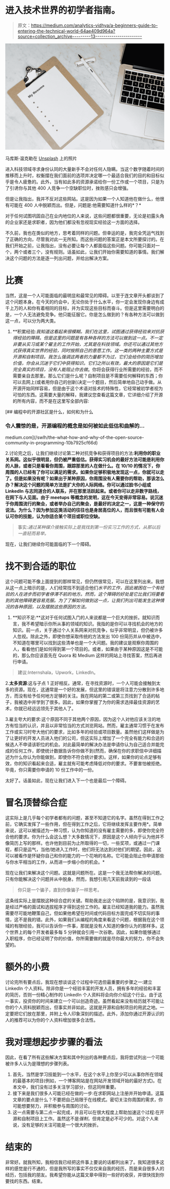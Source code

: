 # 进入技术世界的初学者指南。

> 原文：<https://medium.com/analytics-vidhya/a-beginners-guide-to-entering-the-technical-world-64ae409d964a?source=collection_archive---------13----------------------->

![](img/1724bbbed7e30cc1ecc0a8299bfe4159.png)

马库斯·温克勒在 [Unsplash](https://unsplash.com?utm_source=medium&utm_medium=referral) 上的照片

进入科技领域寻求身份认同的大量新手不会对任何人隐瞒。当这个数字随着时间的推移而上升时，权衡摆在我们面前的选项并决定哪一个最适合我们的目的和目标似乎是令人疲惫的。此外，当有如此多的资源承诺给你一份工作或一个项目，只是为了引诱你与其他 400 人竞争一个空缺职位时，挫败感只会增强。

但是让我指出，我并不反对这些网站。这是因为如果一个人知道他在做什么，他很有可能在 400 人中脱颖而出。但是，问题是:他需要知道什么样的*？*

对于任何试图巩固自己在业内地位的人来说，这些问题都很重要，无论是初露头角的企业家还是求职者，因为他们都没有忽视现实经验这一方面的选择。

不久前，我也在类似的地方，思考着同样的问题。但幸运的是，我完全凭运气找到了正确的方向，尽管我对此一无所知。而这些问题的答案正是本文所要探讨的。在我们开始之前，让我指出，没有必要让每个人都面临这些问题。你可能只面对一个，两个或者三个，没有规则。话虽如此，让我们开始你需要知道的事情。我们解决这个问题的方法是逐一列出问题，并给出解决方案。

# **比赛**

当然，这是一个人可能面临的最明显和最常见的障碍。以至于连文章开头都谈到了这个问题本身。在今天的约会中，无论你处于什么水平，你一定会发现你身边有成千上万的人和你有着相同的目标，并为实现这些目标而奋斗。但是这里需要明白的是，一个人无法避免竞争。他只能征服它。你是怎么做到的？有各种方法可以做到这一点，可以分为两大类。

1.  **积累经验:**我知道这看起来很模糊。我们在这里，试图通过*获得经验*来对抗*获得经验*的障碍。但是这里的问题是有各种各样的方法可以做到这一点。不一定非要从实习或某个雇主的工作开始，尤其是在科技领域。你还可以通过其他方式获得真实世界的经验，同时按照自己的意愿工作。这一类的两种主要方式是开源和自制项目。我怎么强调这两者的力量都不为过，它们会给你的简历增加价值，你会从沉迷于它们中获得知识。它们之所以有效，最大的原因是它们是完全真实的项目*，没有人能阻止你去做*。你将会获得行业所需要的经验，而不需要亲自去那里。那么它们是什么呢？自制项目是不需要任何解释的东西；你可以去网上(或者用你自己的创新)决定一个题目，然后简单地自己动手做。从开源开始同样容易，但是由于这个术语对技术的特殊性，它经常被初学者视为可怕的东西。这需要大量的解释，我建议您查看这篇文章，它详细介绍了开源的所有内容，而不是在这里写全部内容:

 [## 编程中的开源社区是什么，如何和为什么

### 令人震惊的是，开源编程的概念是如何被如此低估和曲解的…

medium.com](/swlh/the-what-how-and-why-of-the-open-source-community-in-programming-10b7925cf66d) 

2.讨论完之后，让我们继续讨论第二种对抗竞争和获得项目的方法:**利用你的职业关系网。这似乎很明显，但仍被严重低估。获得实习机会的最好方法可能是利用你的人脉，或者只是看看你周围，跟踪那里的人在做什么。在 10/10 的情况下，你周围的人已经有了你可以满足的需求。如果你足够积极地发现这一点，你就可以走了。但是如果没有呢？如果出于某种原因，你周围没有人需要你的帮助，那该怎么办？解决这个问题的简单方法是扩大你的人际网络。你可以通过脸书小组或 LinkedIn 与志同道合的人联系，并在那里活跃起来。或者你可以走非数字路线，在网下与人见面。由于 meetups 等概念的发明，这在今天变得非常容易。说沉迷于你周围流行的聚会，或者举办自己的聚会，是最好的决定之一，这是一种保守的说法。为什么？因为参加这类活动的往往也是身居高位的人，而且很有可能有人会认可你的技能，认为你适合某个项目或职位空缺。**

> 事实:*通过某种媒介接触实际上是我找到第一份实习工作的方式，从那以后一直轻而易举。*

现在，让我们继续你可能面临的下一个障碍。

# 找不到合适的职位

这个问题可能不像上面提到的那样常见，但仍然很常见，可以在这里列出来。我想从这一点上暗示的是，人们经常找不到适合他们*水平的工作，因此被困在一个有经验的人在进步而初学者停滞不前的地方。然而，这个障碍的好处是它比我们将要看到的其他障碍更容易克服。为了了解如何做到这一点，让我们列出可能发生这种情况的各种原因，以及摆脱这些原因的方法。*

1.  **知识不足:**这对于任何试图入门的人来说都是一个巨大的挫折。就知识而言，我不希望暗示你所从事的领域的知识。我指的是你可以寻找机会的地方的知识。前一点，关于通过个人关系网来对抗竞争，似乎非常明显，但仍被许多人忽视。除此之外，即使你想采取传统的方法发出 100 份简历并从中被选中，不知道在哪里可以找到这些清单也是一个大问题。我的建议是观察你周围的人，看看他们是如何得到第一个项目的。或者，如果由于某种原因这是不可能的，那么你应该首先在 Quora 和 Medium 这样的网站上寻找答案，然后再进行申请。

> 建议:Internshala，Upwork，LinkedIn。

2.**太多资源**:这与子点 1 正好相反。通常，在寻找资源时，一个人可能会接触到太多的资源。现在，这通常是一个好的发展，但这里的错误是将注意力分散到许多地方，而没有给予任何地方足够的关注。我在网站的第二或第三页找到了合适的帖子，我被选中并学到了很多。因此，如果你掌握了为你的需求选择最佳资源的艺术，你就已经远远领先于其他人了。

3.雇主夸大的要求:这个原因不同于其他两个原因，因为这个人对他应该关注的地方有恰当的认识，并且以非常恰当的方式浏览网站。然而，雇主通常习惯于在发布工作或实习时夸大他们的要求，比如多年的经验或项目数量。虽然他们这样做是为了让更好的开发人员进入他们的公司，但这实际上增加了一个完全有能力和合适的候选人不申请该职位的机会。对此最简单的解决办法是申请你认为自己适合并能完成的任何工作，即使统计数据告诉你你做不到(然而，确保在你的求职信中详细描述为什么你认为你能做到，即使你不符合统计要求)。这样，如果你的论点足够有效，你的知识看起来合适，雇主就有可能考虑降低对你的要求。不要害怕被拒绝。毕竟，你只需要你申请的 10 份工作中的一份。

太好了。话虽如此，现在让我们进入下一个也是最后一个障碍。

# 冒名顶替综合症

这实际上是几乎每个初学者都有的问题，甚至不知道它的名字。虽然在得到工作之前，它确实发挥了一些作用，但在得到工作之后，它将继续发挥主要作用*。简单来说，这可以被描述为一种习惯，认为你知道的没有雇主需要的多，即使你完全符合他的要求。你为什么会这么想？大多数情况下，原因是这个人倾向于认为他并不像简历上写的那样。也许他到目前为止所取得的一切，一些奖项，或通过一门课程，都只是运气，当他/她进入工作时，他们将无法达到对他们的期望。因此，这可以被看作是怀疑你自己和你的能力的一个花哨的名称。它可能会阻止你申请那些与你水平相当的工作，从而进一步缩小你的机会。*

现在让我们来解决这个问题。这就是问题所在。这是一个我无法帮你解决的问题。只有你能解决这个问题并从中脱身。然而，我想引用几天前我读到的一段话

> 你只是一个骗子，直到你像骗子一样思考。

这条线实际上是摆脱这种综合症的关键。帮助我走出这个陷阱的是，我意识到，我是经过严格的面试和选拔程序才得到这份工作的。雇主已经知道我的能力。虽然我需要尽可能地鞭策自己，但如果他希望在时间或代码目标方面完成不切实际的事情，这不是我的错。此外，如果我们从编程的角度来看这个问题，根据我在这个领域的有限经验，我可以告诉你一件事，那就是没有人知道的像你认为的那样多。这个世界上的每个开发者最多每 5 分钟就会引用一次谷歌。因此，如果你能够通过入职程序，你已经证明了你的价值，你所需要做的就是尽你最大的努力，你不会失望的。

# 额外的小费

讨论完所有要点后，我现在想谈谈这个过程中可选但最重要的步骤之一:建立 LinkedIn 个人资料。除非你是一个经验丰富的开发人员，拥有多年的经验和丰富的简历，否则一份精心制作的 LinkedIn 个人资料将会向你介绍这个行业。由于这一事实，投资你的时间来建立一个可以创造奇迹。虽然看起来没有经历就不可能让你的个人资料脱颖而出，但事实并非如此。这就是开源和自制项目的用武之地。一定要把它们放在那里，并附上令人印象深刻的描述。此外，添加你通过开源认识的人的推荐可以为你的个人资料增加很多合法性。

# 我对理想起步步骤的看法

因此，在看了所有这些解决方案和其中列出的各种要点后，我将尝试列出一个可能被许多人认为是理想的步骤列表。

1.  首先，当然是学习技能到一个水平，在这个水平上你至少可以从事你所在领域的最基本的项目(例如，一个博客网站是在网站开发领域开始的最好方式)。在本文中，我们没有过多关注学习部分，但这同样重要。
2.  接下来是我们很多人可能已经在做的一步:在求职网站上注册并开始申请。这篇文章的要点是什么？不要把自己局限于在线模式。密切关注你周围的需求，你可能想要努力，并积极参与周围的讨论。
3.  这一点需要与第二点一起完成，并且可以在很大程度上帮助加速这个过程:在开源和自制项目上工作。虽然这不是*强制*，但肯定是必不可少的。对这个人来说，没有足够的关注可能是一个很大的挫折。

# 结束的

非常好。就我所知，我相信我已经把这件事上要说的话都列出来了。我知道很多这样的感觉是行不通的，但是我所写的事实不仅仅来自我的经历，而是来自很多人的经历，包括我的朋友。我希望你能从这篇文章中得到一些好的收获，并很快找到你要找的东西。结束。
